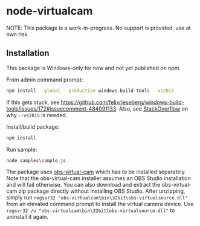 # node-virtualcam

NOTE: This package is a work-in-progress. No support is provided, use at own risk.

## Installation

This package is Windows-only for now and not yet published on npm.

From admin command prompt:
```sh
npm install --global --production windows-build-tools --vs2015
```
If this gets stuck, see https://github.com/felixrieseberg/windows-build-tools/issues/172#issuecomment-484091133.
Also, see [StackOverflow](https://stackoverflow.com/questions/21658832/npm-install-error-msb3428-could-not-load-the-visual-c-component-vcbuild-ex#comment91997415_39235952) on why `--vs2015` is needed.

Install/build package:
```sh
npm install
```

Run sample:
```sh
node samples\sample.js
```

The package uses [obs-virtual-cam](https://github.com/Fenrirthviti/obs-virtual-cam/releases) which has to be installed separately. Note that the obs-virtual-cam installer assumes an OBS Studio installation and will fail otherwise. You can also download and extract the obs-virtual-cam zip package directly without installing OBS Studio. After unzipping, simply run `regsvr32 "obs-virtualcam\bin\32bit\obs-virtualsource.dll"` from an elevated command prompt to install the virtual camera device. Use `regsvr32 /u "obs-virtualcam\bin\32bit\obs-virtualsource.dll"` to uninstall it again.


